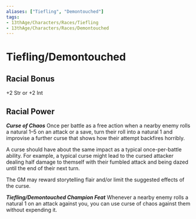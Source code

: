 ```yaml
---
aliases: ["Tiefling", "Demontouched"]
tags:
- 13thAge/Characters/Races/Tiefling
- 13thAge/Characters/Races/Demontouched
---
```

# Tiefling/Demontouched

## Racial Bonus
+2 Str or +2 Int

## Racial Power

*__Curse of Chaos__*
Once per battle as a free action when a nearby enemy rolls a natural 1–5 on an attack or a save, turn their roll into a natural 1 and improvise a further curse that shows how their attempt backfires horribly.

A curse should have about the same impact as a typical once-per-battle ability. For example, a typical curse might lead to the cursed attacker dealing half damage to themself with their fumbled attack and being dazed until the end of their next turn. 

The GM may reward storytelling flair and/or limit the suggested effects of the curse.

*__Tiefling/Demontouched Champion Feat__*
Whenever a nearby enemy rolls a natural 1 on an attack against you, you can use curse of chaos against them without expending it.